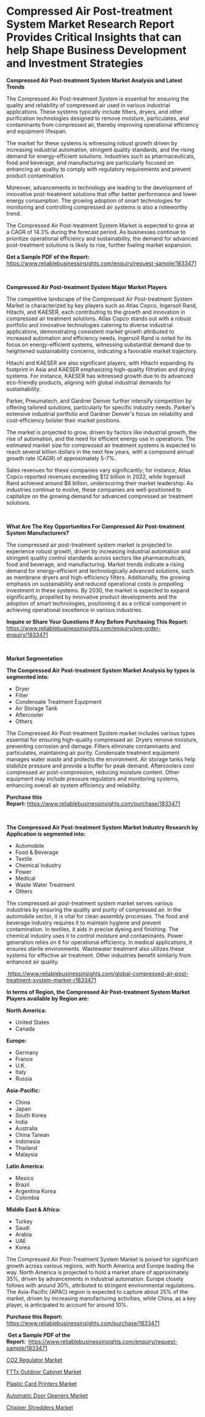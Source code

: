 <p><h1>Compressed Air Post-treatment System Market Research Report Provides Critical Insights that can help Shape Business Development and Investment Strategies</h1></p><p><strong>Compressed Air Post-treatment System Market Analysis and Latest Trends</strong></p>
<p><p>The Compressed Air Post-treatment System is essential for ensuring the quality and reliability of compressed air used in various industrial applications. These systems typically include filters, dryers, and other purification technologies designed to remove moisture, particulates, and contaminants from compressed air, thereby improving operational efficiency and equipment lifespan. </p><p>The market for these systems is witnessing robust growth driven by increasing industrial automation, stringent quality standards, and the rising demand for energy-efficient solutions. Industries such as pharmaceuticals, food and beverage, and manufacturing are particularly focused on enhancing air quality to comply with regulatory requirements and prevent product contamination. </p><p>Moreover, advancements in technology are leading to the development of innovative post-treatment solutions that offer better performance and lower energy consumption. The growing adoption of smart technologies for monitoring and controlling compressed air systems is also a noteworthy trend. </p><p>The Compressed Air Post-treatment System Market is expected to grow at a CAGR of 14.3% during the forecast period. As businesses continue to prioritize operational efficiency and sustainability, the demand for advanced post-treatment solutions is likely to rise, further fueling market expansion.</p></p>
<p><strong>Get a Sample PDF of the Report:&nbsp;</strong> <a href="https://www.reliablebusinessinsights.com/enquiry/request-sample/1833471?utm_campaign=1759&utm_medium=2&utm_source=Github&utm_content=ia&utm_term=19102024&utm_id=compressed-air-post-treatment-system">https://www.reliablebusinessinsights.com/enquiry/request-sample/1833471</a></p>
<p>&nbsp;</p>
<p><strong>Compressed Air Post-treatment System Major Market Players</strong></p>
<p><p>The competitive landscape of the Compressed Air Post-treatment System Market is characterized by key players such as Atlas Copco, Ingersoll Rand, Hitachi, and KAESER, each contributing to the growth and innovation in compressed air treatment solutions. Atlas Copco stands out with a robust portfolio and innovative technologies catering to diverse industrial applications, demonstrating consistent market growth attributed to increased automation and efficiency needs. Ingersoll Rand is noted for its focus on energy-efficient systems, witnessing substantial demand due to heightened sustainability concerns, indicating a favorable market trajectory.</p><p>Hitachi and KAESER are also significant players, with Hitachi expanding its footprint in Asia and KAESER emphasizing high-quality filtration and drying systems. For instance, KAESER has witnessed growth due to its advanced eco-friendly products, aligning with global industrial demands for sustainability.</p><p>Parker, Pneumatech, and Gardner Denver further intensify competition by offering tailored solutions, particularly for specific industry needs. Parker's extensive industrial portfolio and Gardner Denver's focus on reliability and cost-efficiency bolster their market positions.</p><p>The market is projected to grow, driven by factors like industrial growth, the rise of automation, and the need for efficient energy use in operations. The estimated market size for compressed air treatment systems is expected to reach several billion dollars in the next few years, with a compound annual growth rate (CAGR) of approximately 5-7%. </p><p>Sales revenues for these companies vary significantly; for instance, Atlas Copco reported revenues exceeding $12 billion in 2022, while Ingersoll Rand achieved around $6 billion, underscoring their market leadership. As industries continue to evolve, these companies are well-positioned to capitalize on the growing demand for advanced compressed air treatment solutions.</p></p>
<p>&nbsp;</p>
<p><strong>What Are The Key Opportunities For Compressed Air Post-treatment System Manufacturers?</strong></p>
<p><p>The compressed air post-treatment system market is projected to experience robust growth, driven by increasing industrial automation and stringent quality control standards across sectors like pharmaceuticals, food and beverage, and manufacturing. Market trends indicate a rising demand for energy-efficient and technologically advanced solutions, such as membrane dryers and high-efficiency filters. Additionally, the growing emphasis on sustainability and reduced operational costs is propelling investment in these systems. By 2030, the market is expected to expand significantly, propelled by innovative product developments and the adoption of smart technologies, positioning it as a critical component in achieving operational excellence in various industries.</p></p>
<p><strong>Inquire or Share Your Questions If Any Before Purchasing This Report:</strong> <a href="https://www.reliablebusinessinsights.com/enquiry/pre-order-enquiry/1833471?utm_campaign=1759&utm_medium=2&utm_source=Github&utm_content=ia&utm_term=19102024&utm_id=compressed-air-post-treatment-system">https://www.reliablebusinessinsights.com/enquiry/pre-order-enquiry/1833471</a></p>
<p>&nbsp;</p>
<p><strong>Market Segmentation</strong></p>
<p><strong>The Compressed Air Post-treatment System Market Analysis by types is segmented into:</strong></p>
<p><ul><li>Dryer</li><li>Filter</li><li>Condensate Treatment Equipment</li><li>Air Storage Tank</li><li>Aftercooler</li><li>Others</li></ul></p>
<p><p>The Compressed Air Post-treatment System market includes various types essential for ensuring high-quality compressed air. Dryers remove moisture, preventing corrosion and damage. Filters eliminate contaminants and particulates, maintaining air purity. Condensate treatment equipment manages water waste and protects the environment. Air storage tanks help stabilize pressure and provide a buffer for peak demand. Aftercoolers cool compressed air post-compression, reducing moisture content. Other equipment may include pressure regulators and monitoring systems, enhancing overall air system efficiency and reliability.</p></p>
<p><strong>Purchase this Report:&nbsp;</strong><a href="https://www.reliablebusinessinsights.com/purchase/1833471?utm_campaign=1759&utm_medium=2&utm_source=Github&utm_content=ia&utm_term=19102024&utm_id=compressed-air-post-treatment-system">https://www.reliablebusinessinsights.com/purchase/1833471</a></p>
<p>&nbsp;</p>
<p><strong>The Compressed Air Post-treatment System Market Industry Research by Application is segmented into:</strong></p>
<p><ul><li>Automobile</li><li>Food & Beverage</li><li>Textile</li><li>Chemical Industry</li><li>Power</li><li>Medical</li><li>Waste Water Treatment</li><li>Others</li></ul></p>
<p><p>The compressed air post-treatment system market serves various industries by ensuring the quality and purity of compressed air. In the automobile sector, it is vital for clean assembly processes. The food and beverage industry requires it to maintain hygiene and prevent contamination. In textiles, it aids in precise dyeing and finishing. The chemical industry uses it to control moisture and contaminants. Power generation relies on it for operational efficiency. In medical applications, it ensures sterile environments. Wastewater treatment also utilizes these systems for effective air treatment. Other industries benefit similarly from enhanced air quality.</p></p>
<p><a href="https://www.reliablebusinessinsights.com/global-compressed-air-post-treatment-system-market-r1833471?utm_campaign=1759&utm_medium=2&utm_source=Github&utm_content=ia&utm_term=19102024&utm_id=compressed-air-post-treatment-system">&nbsp;https://www.reliablebusinessinsights.com/global-compressed-air-post-treatment-system-market-r1833471</a></p>
<p><strong>In terms of Region, the Compressed Air Post-treatment System Market Players available by Region are:</strong></p>
<p>
    <p> <strong> North America: </strong>
        <ul>
            <li>United States</li>
            <li>Canada</li>
        </ul>
        </p> 
    <p> <strong> Europe: </strong>
        <ul>
            <li>Germany</li>
            <li>France</li>
            <li>U.K.</li>
            <li>Italy</li>
            <li>Russia</li>
        </ul>
        </p> 
    <p> <strong> Asia-Pacific: </strong>
        <ul>
            <li>China</li>
            <li>Japan</li>
            <li>South Korea</li>
            <li>India</li>
            <li>Australia</li>
            <li>China Taiwan</li>
            <li>Indonesia</li>
            <li>Thailand</li>
            <li>Malaysia</li>
        </ul>
        </p> 
    <p> <strong> Latin America: </strong>
        <ul>
            <li>Mexico</li>
            <li>Brazil</li>
            <li>Argentina Korea</li>
            <li>Colombia</li>
        </ul>
        </p> 
    <p> <strong> Middle East & Africa: </strong>
        <ul>
            <li>Turkey</li>
            <li>Saudi</li>
            <li>Arabia</li>
            <li>UAE</li>
            <li>Korea</li>
        </ul>
    </p>
    </p>
<p><p>The Compressed Air Post-Treatment System Market is poised for significant growth across various regions, with North America and Europe leading the way. North America is projected to hold a market share of approximately 35%, driven by advancements in industrial automation. Europe closely follows with around 30%, attributed to stringent environmental regulations. The Asia-Pacific (APAC) region is expected to capture about 25% of the market, driven by increasing manufacturing activities, while China, as a key player, is anticipated to account for around 10%.</p></p>
<p><strong>Purchase this Report: </strong><a href="https://www.reliablebusinessinsights.com/purchase/1833471?utm_campaign=1759&utm_medium=2&utm_source=Github&utm_content=ia&utm_term=19102024&utm_id=compressed-air-post-treatment-system">https://www.reliablebusinessinsights.com/purchase/1833471</a></p>
<p>&nbsp;<strong>Get a Sample PDF of the Report:&nbsp;&nbsp;</strong><a href="https://www.reliablebusinessinsights.com/enquiry/request-sample/1833471?utm_campaign=1759&utm_medium=2&utm_source=Github&utm_content=ia&utm_term=19102024&utm_id=compressed-air-post-treatment-system">https://www.reliablebusinessinsights.com/enquiry/request-sample/1833471</a></p>
<p><strong></strong></p>
<p><p><a href="https://www.linkedin.com/pulse/co2-regulator-market-global-regional-analysis-2024-2031-0vz8f?utm_campaign=1759&utm_medium=2&utm_source=Github&utm_content=ia&utm_term=19102024&utm_id=compressed-air-post-treatment-system">CO2 Regulator Market</a></p><p><a href="https://github.com/JakirUddin511/Market-Research-Report-List-1/blob/main/fttx-outdoor-cabinet-market.md?utm_campaign=1759&utm_medium=2&utm_source=Github&utm_content=ia&utm_term=19102024&utm_id=compressed-air-post-treatment-system">FTTx Outdoor Cabinet Market</a></p><p><a href="https://www.linkedin.com/pulse/market-insights-global-plastic-card-printers-forecast-innovation-cabgf?utm_campaign=1759&utm_medium=2&utm_source=Github&utm_content=ia&utm_term=19102024&utm_id=compressed-air-post-treatment-system">Plastic Card Printers Market</a></p><p><a href="https://www.linkedin.com/pulse/automatic-door-openers-market-size-share-analysis-growth-u9odf?utm_campaign=1759&utm_medium=2&utm_source=Github&utm_content=ia&utm_term=19102024&utm_id=compressed-air-post-treatment-system">Automatic Door Openers Market</a></p><p><a href="https://www.linkedin.com/pulse/global-chipper-shredders-nexus-sector-confluences-regional-aakcf?utm_campaign=1759&utm_medium=2&utm_source=Github&utm_content=ia&utm_term=19102024&utm_id=compressed-air-post-treatment-system">Chipper Shredders Market</a></p></p>